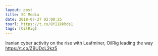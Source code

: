 ```yaml
---
layout: post
title: SC Media
date: 2018-07-27 02:00:25
tourl: https://t.co/BYI1kkbds1
tags: [OilRig]
---
```

Iranian cyber activity on the rise with Leafminer, OilRig leading the way https://t.co/ZBUDcL2kz5